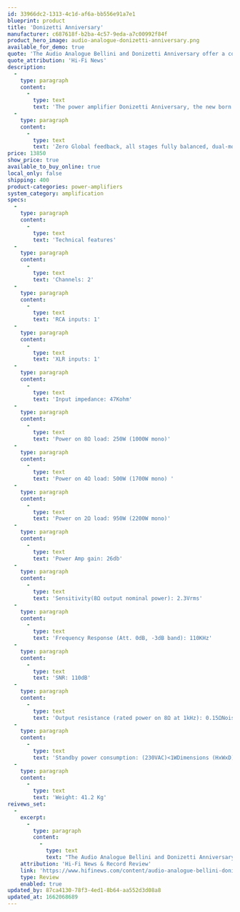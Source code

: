 ```yaml
---
id: 33966dc2-1313-4c1d-af6a-bb556e91a7e1
blueprint: product
title: 'Donizetti Anniversary'
manufacturer: c687618f-b2ba-4c57-9eda-a7c00992f84f
product_hero_image: audio-analogue-donizetti-anniversary.png
available_for_demo: true
quote: 'The Audio Analogue Bellini and Donizetti Anniversary offer a combination of magnificent sound quality with a brute-force styling that I thoroughly enjoyed.'
quote_attribution: 'Hi-Fi News'
description:
  -
    type: paragraph
    content:
      -
        type: text
        text: 'The power amplifier Donizetti Anniversary, the new born of Audio Analogue, designed in the Airtech laboratories, is part of the Anniversary line, re-proposing another of the historical products of Audio Analogue. The only thing in common between this new model and previous versions of Donizetti remains the name, while the project and the technical solutions used are completely new. It is a high power stereo power amp: with its 250W@8Ω that doubles halving the impedance is able to perfectly drive any loudspeaker. The amplifier has a complete dual-mono configuration starting from the two 1200VA toroidal transformers specifically designed for low dispersed flow. Uses our SeGeSTA (Single Gain Stage Transconductance Amplifier) configuration followed by a group of four transistors to provide all the necessary current without affecting the gain stage performance. The amplifier does not use global feedback. The 4-layer printed circuit has been designed so that the input signal never crosses the output signal and that the sensitive amplification stages are as far from the power transformers as possible. All components are of the highest level, starting from military standard resistors to continue with the capacitors on Airtech specification up to the wiring made of 7N OCC copper and to the pure copper and gold-plated connectors. Donizetti Anniversary is available in silver and black. Donizetti Anniversary can also be used in mono configuration, achieving even more extreme performance, just think of the output power that reaches over 1000W on 8Ohm impedance.'
  -
    type: paragraph
    content:
      -
        type: text
        text: 'Zero Global feedback, all stages fully balanced, dual-mono configuration and discrete components circuits, power stage with 12 bipolar transistors per channel, 56000μF filter capacity per channel, oversized military resistors to minimize thermal distortion, "audio-grade" capacitors on Airtech specifications, microcontroller management.'
price: 13850
show_price: true
available_to_buy_online: true
local_only: false
shipping: 400
product-categories: power-amplifiers
system_category: amplification
specs:
  -
    type: paragraph
    content:
      -
        type: text
        text: 'Technical features'
  -
    type: paragraph
    content:
      -
        type: text
        text: 'Channels: 2'
  -
    type: paragraph
    content:
      -
        type: text
        text: 'RCA inputs: 1'
  -
    type: paragraph
    content:
      -
        type: text
        text: 'XLR inputs: 1'
  -
    type: paragraph
    content:
      -
        type: text
        text: 'Input impedance: 47Kohm'
  -
    type: paragraph
    content:
      -
        type: text
        text: 'Power on 8Ω load: 250W (1000W mono)'
  -
    type: paragraph
    content:
      -
        type: text
        text: 'Power on 4Ω load: 500W (1700W mono) '
  -
    type: paragraph
    content:
      -
        type: text
        text: 'Power on 2Ω load: 950W (2200W mono)'
  -
    type: paragraph
    content:
      -
        type: text
        text: 'Power Amp gain: 26db'
  -
    type: paragraph
    content:
      -
        type: text
        text: 'Sensitivity(8Ω output nominal power): 2.3Vrms'
  -
    type: paragraph
    content:
      -
        type: text
        text: 'Frequency Response (Att. 0dB, -3dB band): 110KHz'
  -
    type: paragraph
    content:
      -
        type: text
        text: 'SNR: 110dB'
  -
    type: paragraph
    content:
      -
        type: text
        text: 'Output resistance (rated power on 8Ω at 1kHz): 0.15ΩNoise reported at the input (0Hz-80kHz)≈10µVNoise reported at the input (0Hz-80kHz) - A weighted≈4µV'
  -
    type: paragraph
    content:
      -
        type: text
        text: 'Standby power consumption: (230VAC)<1WDimensions (HxWxD) 221x450x428 mm'
  -
    type: paragraph
    content:
      -
        type: text
        text: 'Weight: 41.2 Kg'
reivews_set:
  -
    excerpt:
      -
        type: paragraph
        content:
          -
            type: text
            text: "The Audio Analogue Bellini and Donizetti Anniversary offer a combination of magnificent sound quality with a brute-force styling that I thoroughly enjoyed.\_"
    attribution: 'Hi-Fi News & Record Review'
    link: 'https://www.hifinews.com/content/audio-analogue-bellini-donizetti-anniversary-prepower-amplifier'
    type: Review
    enabled: true
updated_by: 87ca4130-78f3-4ed1-8b64-aa552d3d08a8
updated_at: 1662068689
---
```

